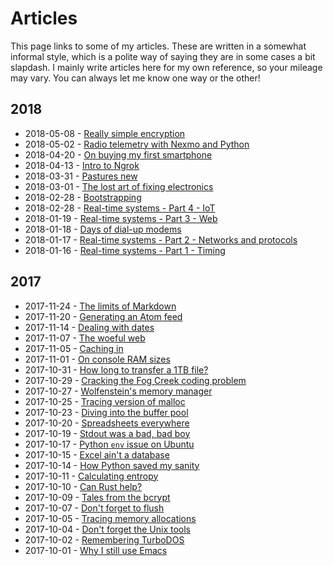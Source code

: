# Articles

This page links to some of my articles. These are written in a
somewhat informal style, which is a polite way of saying they are in
some cases a bit slapdash. I mainly write articles here for my own
reference, so your mileage may vary. You can always let me know one
way or the other!

## 2018

* 2018-05-08 - [Really simple encryption](./really-simple-encryption.html)
* 2018-05-02 - [Radio telemetry with Nexmo and Python](./radio-telemetry-with-nexmo-python.html)
* 2018-04-20 - [On buying my first smartphone](./on-buying-my-first-smartphone.html)
* 2018-04-13 - [Intro to Ngrok](./intro-to-ngrok.html)
* 2018-03-31 - [Pastures new](./pastures-new.html)
* 2018-03-01 - [The lost art of fixing electronics](./fixing-electronics.html)
* 2018-02-28 - [Bootstrapping](./bootstrapping.html)
* 2018-02-28 - [Real-time systems - Part 4 - IoT](./real-time-systems-iot.html)
* 2018-01-19 - [Real-time systems - Part 3 - Web](./real-time-systems-web.html)
* 2018-01-18 - [Days of dial-up modems](./days-of-dial-up-modems.html)
* 2018-01-17 - [Real-time systems - Part 2 - Networks and protocols](./real-time-systems-networks-protocols.html)
* 2018-01-16 - [Real-time systems - Part 1 - Timing](./real-time-systems-timing.html)

## 2017

* 2017-11-24 - [The limits of Markdown](./limits-of-markdown.html)
* 2017-11-20 - [Generating an Atom feed](./generating-an-atom-feed.html) 
* 2017-11-14 - [Dealing with dates](./dealing-with-dates.html) 
* 2017-11-07 - [The woeful web](./woeful-web.html) 
* 2017-11-05 - [Caching in](./disk-caching.html) 
* 2017-11-01 - [On console RAM sizes](./console-memory.html) 
* 2017-10-31 - [How long to transfer a 1TB file?](./transfer-time.html) 
* 2017-10-29 - [Cracking the Fog Creek coding problem](./cracking-the-fogcreek-coding-problem.html) 
* 2017-10-27 - [Wolfenstein's memory manager](./wolf-memory-manager.html) 
* 2017-10-25 - [Tracing version of malloc](./tracing-malloc.html) 
* 2017-10-23 - [Diving into the buffer pool](./diving-into-the-buffer-pool.html) 
* 2017-10-20 - [Spreadsheets everywhere](./spreadsheets-everywhere.html) 
* 2017-10-19 - [Stdout was a bad, bad boy](./stdout-utf-8-nastiness.html) 
* 2017-10-17 - [Python `env` issue on Ubuntu](./python-env-issue-on-ubuntu.html) 
* 2017-10-15 - [Excel ain't a database](./excel-aint-a-database.html) 
* 2017-10-14 - [How Python saved my sanity](./how-python-saved-my-sanity.html) 
* 2017-10-11 - [Calculating entropy](./calculating-entropy.html) 
* 2017-10-10 - [Can Rust help?](./can-rust-help.html) 
* 2017-10-09 - [Tales from the bcrypt](./tales-from-the-bcrypt.html) 
* 2017-10-07 - [Don't forget to flush](./flush-stdout.html) 
* 2017-10-05 - [Tracing memory allocations](./tracing-memory-allocations.html) 
* 2017-10-04 - [Don't forget the Unix tools](./dont-forget-unix-tools.html) 
* 2017-10-02 - [Remembering TurboDOS](./remembering-turbo-dos.html) 
* 2017-10-01 - [Why I still use Emacs](./why-i-still-use-emacs.html) 

